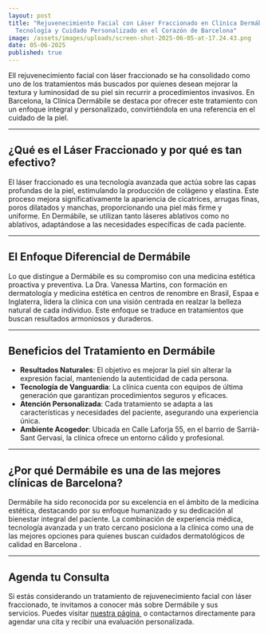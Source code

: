 ```yaml
---
layout: post
title: "Rejuvenecimiento Facial con Láser Fraccionado en Clínica Dermábile:
  Tecnología y Cuidado Personalizado en el Corazón de Barcelona"
image: /assets/images/uploads/screen-shot-2025-06-05-at-17.24.43.png
date: 05-06-2025
published: true
---
```

Ell rejuvenecimiento facial con láser fraccionado se ha consolidado como uno de los tratamientos más buscados por quienes desean mejorar la textura y luminosidad de su piel sin recurrir a procedimientos invasivos. En Barcelona, la Clínica Dermábile se destaca por ofrecer este tratamiento con un enfoque integral y personalizado, convirtiéndola en una referencia en el cuidado de la piel.

- - -

## ¿Qué es el Láser Fraccionado y por qué es tan efectivo?

El láser fraccionado es una tecnología avanzada que actúa sobre las capas profundas de la piel, estimulando la producción de colágeno y elastina. Este proceso mejora significativamente la apariencia de cicatrices, arrugas finas, poros dilatados y manchas, proporcionando una piel más firme y uniforme. En Dermábile, se utilizan tanto láseres ablativos como no ablativos, adaptándose a las necesidades específicas de cada paciente.

- - -

##  El Enfoque Diferencial de Dermábile

Lo que distingue a Dermábile es su compromiso con una medicina estética proactiva y preventiva. La Dra. Vanessa Martins, con formación en dermatología y medicina estética en centros de renombre en Brasil, Espaa e Inglaterra, lidera la clínica con una visión centrada en realzar la belleza natural de cada individuo. Este enfoque se traduce en tratamientos que buscan resultados armoniosos y duraderos.

- - -

## Beneficios del Tratamiento en Dermábile

* **Resultados Naturales**: El objetivo es mejorar la piel sin alterar la expresión facial, manteniendo la autenticidad de cada persona.
* **Tecnología de Vanguardia**: La clínica cuenta con equipos de última generación que garantizan procedimientos seguros y eficaces.
* **Atención Personalizada**: Cada tratamiento se adapta a las características y necesidades del paciente, asegurando una experiencia única.
* **Ambiente Acogedor**: Ubicada en Calle Laforja 55, en el barrio de Sarrià-Sant Gervasi, la clínica ofrece un entorno cálido y profesional.

- - -

##  ¿Por qué Dermábile es una de las mejores clínicas de Barcelona?

Dermábile ha sido reconocida por su excelencia en el ámbito de la medicina estética, destacando por su enfoque humanizado y su dedicación al bienestar integral del paciente. La combinación de experiencia médica, tecnología avanzada y un trato cercano posiciona a la clínica como una de las mejores opciones para quienes buscan cuidados dermatológicos de calidad en Barcelona .

- - -

##  Agenda tu Consulta

Si estás considerando un tratamiento de rejuvenecimiento facial con láser fraccionado, te invitamos a conocer más sobre Dermábile y sus servicios. Puedes visitar [nuestra página ](www.dermabile.es) o contactarnos directamente para agendar una cita y recibir una evaluación personalizada.